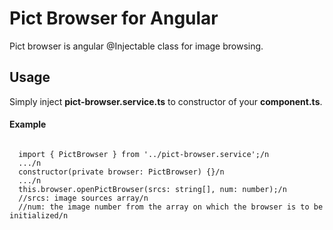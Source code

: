 <h1>Pict Browser for Angular</h1>
Pict browser is angular @Injectable class for image browsing.
<h2>Usage</h2>
Simply inject <strong>pict-browser.service.ts</strong> to constructor of your <strong>component.ts</strong>.
<h4>Example</h4>
<code>
  import { PictBrowser } from '../pict-browser.service';/n
  .../n
  constructor(private browser: PictBrowser) {}/n
  .../n
  this.browser.openPictBrowser(srcs: string[], num: number);/n
  //srcs: image sources array/n
  //num: the image number from the array on which the browser is to be initialized/n
</code>
